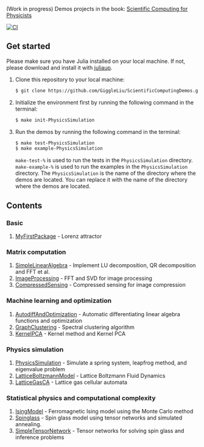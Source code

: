 (Work in progress) Demos projects in the book: [Scientific Computing for Physicists](https://book.jinguo-group.science/)

[![CI](https://github.com/GiggleLiu/ScientificComputingDemos/actions/workflows/CI.yml/badge.svg)](https://github.com/GiggleLiu/ScientificComputingDemos/actions/workflows/CI.yml)

## Get started
Please make sure you have Julia installed on your local machine. If not, please download and install it with [juliaup](https://github.com/JuliaLang/juliaup).

1. Clone this repository to your local machine:
   ```bash
   $ git clone https://github.com/GiggleLiu/ScientificComputingDemos.git
   ```
2. Initialize the environment first by running the following command in the terminal:
   ```bash
   $ make init-PhysicsSimulation
   ```
3. Run the demos by running the following command in the terminal:
   ```bash
   $ make test-PhysicsSimulation
   $ make example-PhysicsSimulation
   ```
   `make-test-%` is used to run the tests in the `PhysicsSimulation` directory. `make-example-%` is used to run the examples in the `PhysicsSimulation` directory. The `PhysicsSimulation` is the name of the directory where the demos are located. You can replace it with the name of the directory where the demos are located.

## Contents
### Basic
1. [MyFirstPackage](MyFirstPackage/) - Lorenz attractor

### Matrix computation
1. [SimpleLinearAlgebra](SimpleLinearAlgebra/) - Implement LU decomposition, QR decomposition and FFT et al.
3. [ImageProcessing](ImageProcessing/) - FFT and SVD for image processing
4. [CompressedSensing](CompressedSensing/) - Compressed sensing for image compression

### Machine learning and optimization
1. [AutodiffAndOptimization](AutodiffAndOptimization/) - Automatic differentiating linear algebra functions and optimization
2. [GraphClustering](GraphClustering/) - Spectral clustering algorithm
3. [KernelPCA](KernelPCA/) - Kernel method and Kernel PCA

### Physics simulation
1. [PhysicsSimulation](PhysicsSimulation/) - Simulate a spring system, leapfrog method, and eigenvalue problem
2. [LatticeBoltzmannModel](LatticeBoltzmannModel/) - Lattice Boltzmann Fluid Dynamics
3. [LatticeGasCA](LatticeGasCA/) - Lattice gas cellular automata

### Statistical physics and computational complexity
1. [IsingModel](IsingModel/) - Ferromagnetic Ising model using the Monte Carlo method
2. [Spinglass](Spinglass/) - Spin glass model using tensor networks and simulated annealing.
3. [SimpleTensorNetwork](SimpleTensorNetwork/) - Tensor networks for solving spin glass and inference problems

